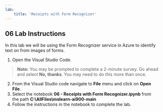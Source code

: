 ```yaml
---
lab:
    title: 'Receipts with Form Recognizer'
---
```


## 06 Lab Instructions
In this lab we will be using the Form Recognizer service in Azure to identify text on from images of forms.

1. Open the Visual Studio Code.
>**Note:** You may be prompted to complete a 2-minute survey. Go ahead and select **No, thanks**. You may need to do this more than once.
2. From the Visual Studio code navigate to **File** menu and click on **Open File**.
3. Select the notebook **06 - Receipts with Form Recognizer.ipynb** from the path **C:\AllFiles\mslearn-ai900-main**
4. Follow the instructions in the notebook to complete the lab.

